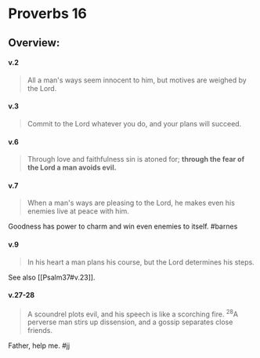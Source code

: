 # Proverbs 16

## Overview:



#### v.2
>All a man's ways seem innocent to him, but motives are weighed by the Lord.

#### v.3
>Commit to the Lord whatever you do, and your plans will succeed.

#### v.6
>Through love and faithfulness sin is atoned for; **through the fear of the Lord a man avoids evil.**

#### v.7
>When a man's ways are pleasing to the Lord, he makes even his enemies live at peace with him.

Goodness has power to charm and win even enemies to itself.
#barnes 

#### v.9
>In his heart a man plans his course, but the Lord determines his steps.

See also [[Psalm37#v.23]].

#### v.27-28
>A scoundrel plots evil, and his speech is like a scorching fire. <sup>28</sup>A perverse man stirs up dissension, and a gossip separates close friends.

Father, help me.
#jj 

